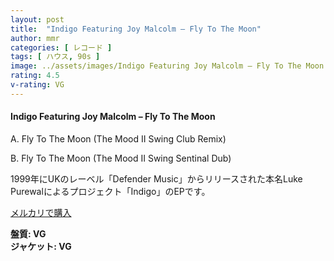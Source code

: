 ```yaml
---
layout: post
title:  "Indigo Featuring Joy Malcolm – Fly To The Moon"
author: mmr
categories: [ レコード ]
tags: [ ハウス, 90s ]
image: ../assets/images/Indigo Featuring Joy Malcolm – Fly To The Moon.jpg
rating: 4.5
v-rating: VG
---
```


#### Indigo Featuring Joy Malcolm – Fly To The Moon

A. Fly To The Moon (The Mood II Swing Club Remix)

B. Fly To The Moon (The Mood II Swing Sentinal Dub)

1999年にUKのレーベル「Defender Music」からリリースされた本名Luke Purewalによるプロジェクト「Indigo」のEPです。



[メルカリで購入](https://jp.mercari.com/item/m68578670923?afid=6142608987)

<div class="mt-4 mb-4 d-flex align-items-center">
<strong class="mr-1">盤質: VG</strong>
</div>
<div class="mt-4 mb-4 d-flex align-items-center">
<strong class="mr-1">ジャケット: VG</strong>
</div>

